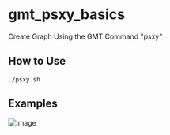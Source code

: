 # gmt_psxy_basics
Create Graph Using the GMT Command "psxy"

## How to Use
```bash:bash
./psxy.sh
```

## Examples
![image](https://user-images.githubusercontent.com/93382642/140633770-7fc8477a-237b-41f3-b4d3-c71d0cedc63e.png)
